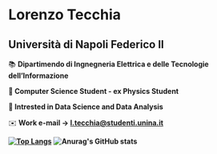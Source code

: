 # Lorenzo Tecchia

## Università di Napoli Federico II

📚 **Dipartimendo di Ingnegneria Elettrica e delle Tecnologie dell’Informazione**

**📕 Computer Science Student - ex Physics Student**

**📗 Intrested in Data Science and Data Analysis**

✉️ **Work e-mail → l.tecchia@studenti.unina.it**


**[![Top Langs](https://github-readme-stats.vercel.app/api/top-langs/?username=lorenzotecchia&layout=compact)](https://github.com/anuraghazra/github-readme-stats)**
**![Anurag's GitHub stats](https://github-readme-stats.vercel.app/api?username=lorenzotecchia&count_private=true)**

